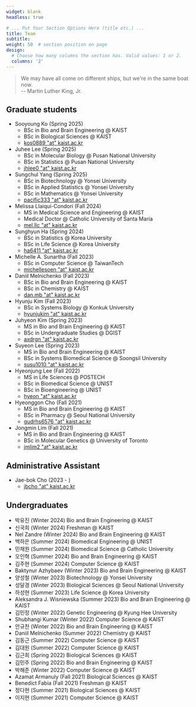 ```yaml
---
widget: blank
headless: true

# ... Put Your Section Options Here (title etc.) ...
title: Team
subtitle:
weight: 50  # section position on page
design:
  # Choose how many columns the section has. Valid values: 1 or 2.
  columns: '2'
---
```


> We may have all come on different ships, but we're in the same boat now.  
-- Martin Luther King, Jr.

## Graduate students
- Sooyoung Ko (Spring 2025)
  - BSc in Bio and Brain Engineering @ KAIST
  - BSc in Biological Sciences @ KAIST
  - [kos0889 "at" kaist.ac.kr](mailto:kos0889@kaist.ac.kr)
- Juhee Lee (Spring 2025)
  - BSc in Molecular Biology @ Pusan National University
  - BSc in Statistics @ Pusan National University
  - [jhlee0 "at" kaist.ac.kr](mailto:jhlee0@kaist.ac.kr)
- Sungchul Yang (Spring 2025)
  - BSc in Biotechnology @ Yonsei University
  - BSc in Applied Statistics @ Yonsei University
  - BSc in Mathematics @ Yonsei University
  - [pacific333 "at" kaist.ac.kr](mailto:pacific333@kaist.ac.kr)
- Melissa LIaiqui-Condori (Fall 2024)
  - MS in Medical Science and Engineering @ KAIST
  - Medical Doctor @ Catholic University of Santa María
  - [mel.llc "at" kaist.ac.kr](mailto:mel.llc@kaist.ac.kr)
- Sunghyun Ha (Spring 2024)
  - BSc in Statistics @ Korea University
  - BSc in Life Science @ Korea University
  - [ha6411 "at" kaist.ac.kr](mailto:ha6411@kaist.ac.kr)
- Michelle A. Sunartha (Fall 2023)
  - BSc in Computer Science @ TaiwanTech
  - [michellesoen "at" kaist.ac.kr](mailto:michellesoen@kaist.ac.kr)
- Daniil Melnichenko (Fall 2023)
  - BSc in Bio and Brain Engineering @ KAIST
  - BSc in Chemistry @ KAIST
  - [dan.mb "at" kaist.ac.kr](mailto:dan.mb@kaist.ac.kr)
- Hyunju Kim (Fall 2023)
  - BSc in Systems Biology @ Konkuk University
  - [hyunjukim "at" kaist.ac.kr](mailto:hyunjukim@kaist.ac.kr)
- Juhyeon Kim (Spring 2023)
  - MS in Bio and Brain Engineering @ KAIST
  - BSc in Undergraduate Studies @ DGIST
  - [axdrgn "at" kaist.ac.kr](mailto:axdrgn@kaist.ac.kr)
- Suyeon Lee (Spring 2023)
  - MS in Bio and Brain Engineering @ KAIST
  - BSc in Systems Biomedical Science @ Soongsil University
  - [susu1010 "at" kaist.ac.kr](mailto:susu1010@kaist.ac.kr)
- Hyeonjung Lee (Fall 2022)
  - MS in Life Sciences @ POSTECH
  - BSc in Biomedical Science @ UNIST
  - BSc in Bioengineering @ UNIST
  - [hyeon "at" kaist.ac.kr](mailto:hyeon@kaist.ac.kr)
- Hyeonggon Cho (Fall 2021)
  - MS in Bio and Brain Engineering @ KAIST
  - BSc in Pharmacy @ Seoul National University
  - [gudrhs6576 "at" kaist.ac.kr](mailto:gudrhs6576@kaist.ac.kr)
- Jongmin Lim (Fall 2021)
  - MS in Bio and Brain Engineering @ KAIST
  - BSc in Molecular Genetics @ University of Toronto
  - [jmlim2 "at" kaist.ac.kr](mailto:jmlim2@kaist.ac.kr)

## Administrative Assistant
- Jae-bok Cho (2023 - )
  - [jbcho "at" kaist.ac.kr](mailto:jbcho@kaist.ac.kr)

## Undergraduates
- 박유진 (Winter 2024) Bio and Brain Engineering @ KAIST
- 신국희 (Winter 2024) Freshman @ KAIST
- Nel Zandre (Winter 2024) Bio and Brain Engineering @ KAIST
- 백하은 (Summer 2024) Biomedical Engineering @ UNIST
- 민채원 (Summer 2024) Biomedical Science @ Catholic University
- 오인혁 (Summer 2024) Bio and Brain Engineering @ KAIST
- 김주현 (Summer 2024) Computer Science @ KAIST
- Baktynur Azhybaev (Winter 2023) Bio and Brain Engineering @ KAIST
- 양성철 (Winter 2023) Biotechnology @ Yonsei University
- 성달경 (Winter 2023) Biological Sciences @ Seoul National University
- 하성현 (Summer 2023) Life Science @ Korea University
- Aleksandra J. Wisniewska (Summer 2023) Bio and Brain Engineering @ KAIST
- 김민정 (Winter 2022) Genetic Engineering @ Kyung Hee University
- Shubhangi Kumar (Winter 2022) Computer Science @ KAIST
- 안규찬 (Winter 2022) Bio and Brain Engineering @ KAIST
- Daniil Melnichenko (Summer 2022) Chemistry @ KAIST
- 김동근 (Summer 2022) Computer Science @ KAIST
- 김대원 (Summer 2022) Computer Science @ KAIST
- 김근희 (Spring 2022) Biological Sciences @ KAIST
- 김민주 (Spring 2022) Bio and Brain Engineering @ KAIST
- 박해준 (Winter 2022) Computer Science @ KAIST
- Azamat Armanuly (Fall 2021) Biological Sciences @ KAIST
- Benedict Fabia (Fall 2021) Freshman @ KAIST
- 정다현 (Summer 2021) Biological Sciences @ KAIST
- 이지현 (Summer 2021) Computer Science @ KAIST
